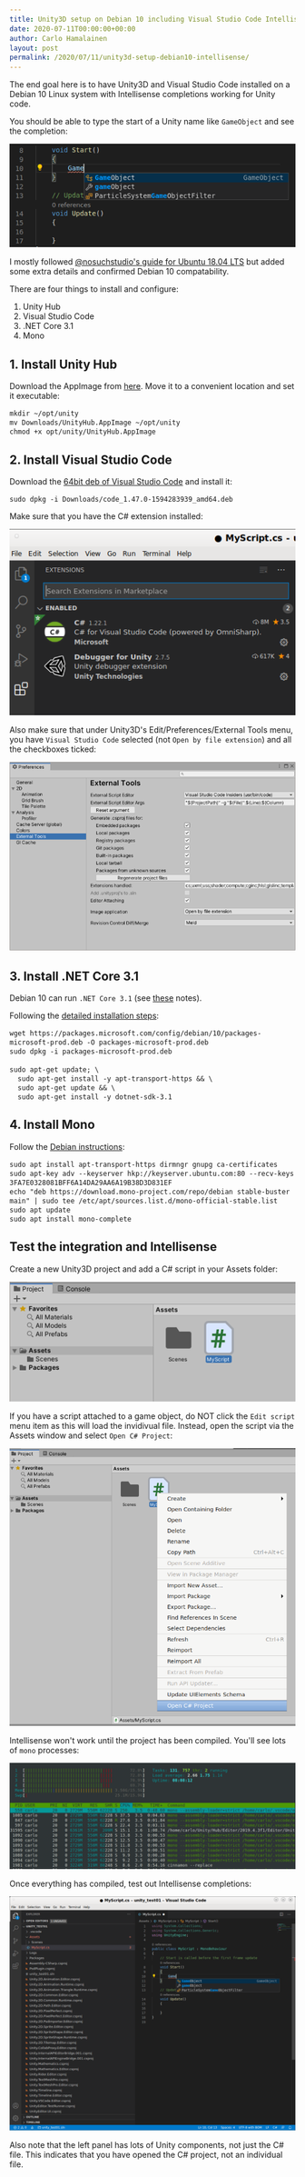 ```yaml
---
title: Unity3D setup on Debian 10 including Visual Studio Code Intellisense
date: 2020-07-11T00:00:00+00:00
author: Carlo Hamalainen
layout: post
permalink: /2020/07/11/unity3d-setup-debian10-intellisense/
---
```


The end goal here is to have Unity3D and Visual Studio Code installed on a Debian 10 Linux system with Intellisense completions
working for Unity code.

You should be able to type the start of a Unity name like ``GameObject`` and see the completion:

<img src="/stuff/unity3d-2020-07-11/unity_code_intellisense_zoomed.png" />

I mostly followed [@nosuchstudio's guide for Ubuntu 18.04 LTS](https://medium.com/@nosuchstudio/setting-up-unity-2019-x-with-vscode-on-ubuntu-18-04-lts-a-troubleshooting-guide-75da7ff29ff5) but added some extra details and confirmed Debian 10 compatability.

There are four things to install and configure:

1. Unity Hub
2. Visual Studio Code
3. .NET Core 3.1
4. Mono

## 1. Install Unity Hub

Download the AppImage from [here](https://docs.unity3d.com/Manual/GettingStartedInstallingHub.html). Move it
to a convenient location and set it executable:

    mkdir ~/opt/unity
    mv Downloads/UnityHub.AppImage ~/opt/unity
    chmod +x opt/unity/UnityHub.AppImage

## 2. Install Visual Studio Code

Download the [64bit deb of Visual Studio Code](https://code.visualstudio.com/download#) and install it:

    sudo dpkg -i Downloads/code_1.47.0-1594283939_amd64.deb

Make sure that you have the C# extension installed:

<img src="/stuff/unity3d-2020-07-11/code_extensions.png" />

Also make sure that under Unity3D's Edit/Preferences/External Tools menu, you have ``Visual Studio Code`` selected
(not ``Open by file extension``) and all the checkboxes ticked:

<img src="/stuff/unity3d-2020-07-11/unity_preferences.png" />

## 3. Install .NET Core 3.1

Debian 10 can run ``.NET Core 3.1`` (see [these](https://docs.microsoft.com/en-us/dotnet/core/install/linux#debian) notes).

Following the [detailed installation steps](https://docs.microsoft.com/en-us/dotnet/core/install/linux-debian):

    wget https://packages.microsoft.com/config/debian/10/packages-microsoft-prod.deb -O packages-microsoft-prod.deb
    sudo dpkg -i packages-microsoft-prod.deb

    sudo apt-get update; \
      sudo apt-get install -y apt-transport-https && \
      sudo apt-get update && \
      sudo apt-get install -y dotnet-sdk-3.1

## 4. Install Mono

Follow the [Debian instructions](https://www.mono-project.com/download/stable/#download-lin-debian):

    sudo apt install apt-transport-https dirmngr gnupg ca-certificates
    sudo apt-key adv --keyserver hkp://keyserver.ubuntu.com:80 --recv-keys 3FA7E0328081BFF6A14DA29AA6A19B38D3D831EF
    echo "deb https://download.mono-project.com/repo/debian stable-buster main" | sudo tee /etc/apt/sources.list.d/mono-official-stable.list
    sudo apt update
    sudo apt install mono-complete

## Test the integration and Intellisense

Create a new Unity3D project and add a C# script in your Assets folder:

<img src="/stuff/unity3d-2020-07-11/unity_assets_MyScript.png" />

If you have a script attached to a game object, do NOT click the ``Edit script`` menu item as this
will load the invidivual file. Instead, open the script via the Assets window and select
``Open C# Project``:

<img src="/stuff/unity3d-2020-07-11/unity_open_cs_project.png" />

Intellisense won't work until the project has been compiled. You'll see lots of ``mono`` processes:

<img src="/stuff/unity3d-2020-07-11/unity_mono_processes.png" />

Once everything has compiled, test out Intellisense completions:

<img src="/stuff/unity3d-2020-07-11/unity_code_intellisense.png" />

Also note that the left panel has lots of Unity components, not just the C# file. This indicates that you have
opened the C# project, not an individual file.
